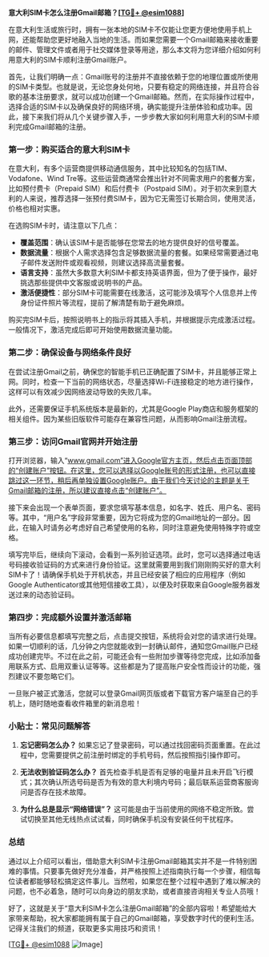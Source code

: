**意大利SIM卡怎么注册Gmail邮箱？[[TG💪+ @esim1088](https://t.me/s/esim1088)]**

在意大利生活或旅行时，拥有一张本地的SIM卡不仅能让您更方便地使用手机上网，还能帮助您更好地融入当地的生活。而如果您需要一个Gmail邮箱来接收重要的邮件、管理文件或者用于社交媒体登录等用途，那么本文将为您详细介绍如何利用意大利的SIM卡顺利注册Gmail账户。

首先，让我们明确一点：Gmail账号的注册并不直接依赖于您的地理位置或所使用的SIM卡类型。也就是说，无论您身处何地，只要有稳定的网络连接，并且符合谷歌的基本注册要求，就可以成功创建一个Gmail邮箱。然而，在实际操作过程中，选择合适的SIM卡以及确保良好的网络环境，确实能提升注册体验和成功率。因此，接下来我们将从几个关键步骤入手，一步步教大家如何利用意大利的SIM卡顺利完成Gmail邮箱的注册。

### 第一步：购买适合的意大利SIM卡

在意大利，有多个运营商提供移动通信服务，其中比较知名的包括TIM、Vodafone、Wind Tre等。这些运营商通常会推出针对不同需求用户的套餐方案，比如预付费卡（Prepaid SIM）和后付费卡（Postpaid SIM）。对于初次来到意大利的人来说，推荐选择一张预付费SIM卡，因为它无需签订长期合同，使用灵活，价格也相对实惠。

在选购SIM卡时，请注意以下几点：
- **覆盖范围**：确认该SIM卡是否能够在您常去的地方提供良好的信号覆盖。
- **数据流量**：根据个人需求选择包含足够数据流量的套餐。如果经常需要通过电子邮件发送附件或观看视频，则建议选择高流量套餐。
- **语言支持**：虽然大多数意大利SIM卡都支持英语界面，但为了便于操作，最好挑选那些提供中文客服或说明书的产品。
- **激活便捷性**：部分SIM卡可能需要在线激活，这可能涉及填写个人信息并上传身份证件照片等流程，提前了解清楚有助于避免麻烦。

购买完SIM卡后，按照说明书上的指示将其插入手机，并根据提示完成激活过程。一般情况下，激活完成后即可开始使用数据流量功能。

### 第二步：确保设备与网络条件良好

在尝试注册Gmail之前，确保您的智能手机已正确配置了SIM卡，并且能够正常上网。同时，检查一下当前的网络状态，尽量选择Wi-Fi连接稳定的地方进行操作，这样可以有效减少因网络波动导致的失败几率。

此外，还需要保证手机系统版本是最新的，尤其是Google Play商店和服务框架的相关组件。因为某些旧版软件可能存在兼容性问题，从而影响Gmail注册流程。

### 第三步：访问Gmail官网并开始注册

打开浏览器，输入“www.gmail.com”进入Google官方主页，然后点击页面顶部的“创建账户”按钮。在这里，您可以选择以Google账号的形式注册，也可以直接跳过这一环节，稍后再单独设置Google账户。由于我们今天讨论的主题是关于Gmail邮箱的注册，所以建议直接点击“创建账户”。

接下来会出现一个表单页面，要求您填写基本信息，如名字、姓氏、用户名、密码等。其中，“用户名”字段非常重要，因为它将成为您的Gmail地址的一部分。因此，在输入时请务必考虑好自己希望使用的名称，同时注意避免使用特殊字符或空格。

填写完毕后，继续向下滚动，会看到一系列验证选项。此时，您可以选择通过电话号码接收验证码的方式来进行身份验证。这里就需要用到我们刚刚购买好的意大利SIM卡了！请确保手机处于开机状态，并且已经安装了相应的应用程序（例如Google Authenticator或其他短信接收工具），以便及时获取来自Google服务器发送过来的动态验证码。

### 第四步：完成额外设置并激活邮箱

当所有必要信息都填写完整之后，点击提交按钮，系统将会对您的请求进行处理。如果一切顺利的话，几分钟之内您就能收到一封确认邮件，通知您Gmail账户已经成功创建完毕。不过在此之前，可能还会有一些附加步骤等待您完成，比如添加备用联系方式、启用双重认证等等。这些都是为了提高账户安全性而设计的功能，强烈建议不要忽略它们。

一旦账户被正式激活，您就可以登录Gmail网页版或者下载官方客户端至自己的手机上，随时随地查看收件箱里的新消息啦！

### 小贴士：常见问题解答

1. **忘记密码怎么办？**
   如果忘记了登录密码，可以通过找回密码页面重置。在此过程中，您需要提供之前注册时绑定的手机号码，然后按照指引操作即可。

2. **无法收到验证码怎么办？**
   首先检查手机是否有足够的电量并且未开启飞行模式；其次确认所选号码是否为有效的意大利境内号码；最后联系运营商客服询问是否存在技术故障。

3. **为什么总是显示“网络错误”？**
   这可能是由于当前使用的网络不稳定所致。尝试切换至其他无线热点试试看，同时确保手机没有安装任何干扰程序。

### 总结

通过以上介绍可以看出，借助意大利SIM卡注册Gmail邮箱其实并不是一件特别困难的事情。只要事先做好充分准备，并严格按照上述指南执行每一个步骤，相信每位读者都能够轻松搞定这件事儿。当然啦，如果您在整个过程中遇到了难以解决的问题，也不必着急，随时可以向身边的朋友求助，或者直接咨询相关专业人员哦！

好了，这就是关于“意大利SIM卡怎么注册Gmail邮箱”的全部内容啦！希望能给大家带来帮助，祝大家都能拥有属于自己的Gmail邮箱，享受数字时代的便利生活。记得关注我们的频道，获取更多实用技巧和资讯！

[[TG💪+ @esim1088](https://t.me/s/esim1088) ![Image](https://i.postimg.cc/4NQfJmqS/Snipaste-2025-05-13-00-14-12.png)]